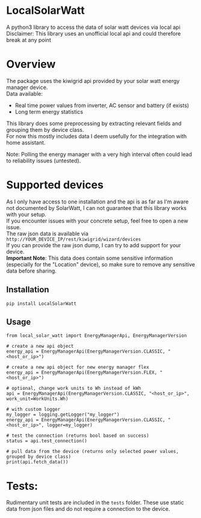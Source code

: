 # LocalSolarWatt

A python3 library to access the data of solar watt devices via local api  
Disclaimer: This library uses an unofficial local api and could therefore break at any point

# Overview

The package uses the kiwigrid api provided by your solar watt energy manager device.  
Data available:

- Real time power values from inverter, AC sensor and battery (if exists)
- Long term energy statistics

This library does some preprocessing by extracting relevant fields and grouping them by device class.  
For now this mostly includes data I deem usefully for the integration with home assistant.

Note: Polling the energy manager with a very high interval often could lead to reliability issues (untested).

# Supported devices

As I only have access to one installation and the api is as far as I'm aware not documented by SolarWatt, I can not
guarantee that this library works with your setup.  
If you encounter issues with your concrete setup, feel free to open a new issue.  
The raw json data is available via `http://YOUR_DEVICE_IP/rest/kiwigrid/wizard/devices`  
If you can provide the raw json dump, I can try to add support for your device.  
**Important Note**: This data does contain some sensitive information (especially for the "Location" device), so make
sure to remove any sensitive data before sharing.

## Installation

```
pip install LocalSolarWatt
```

## Usage

```
from local_solar_watt import EnergyManagerApi, EnergyManagerVersion

# create a new api object
energy_api = EnergyManagerApi(EnergyManagerVersion.CLASSIC, "<host_or_ip>")

# create a new api object for new energy manager flex
energy_api = EnergyManagerApi(EnergyManagerVersion.FLEX, "<host_or_ip>")

# optional, change work units to Wh instead of kWh
api = EnergyManagerApi(EnergyManagerVersion.CLASSIC, "<host_or_ip>", work_unit=WorkUnits.Wh)

# with custom logger
my_logger = logging.getLogger("my_logger")
energy_api = EnergyManagerApi(EnergyManagerVersion.CLASSIC, "<host_or_ip>", logger=my_logger)

# test the connection (returns bool based on success)
status = api.test_connection()

# pull data from the device (returns only selected power values, grouped by device class)
print(api.fetch_data())
```

# Tests:

Rudimentary unit tests are included in the `tests` folder.
These use static data from j́son files and do not require a connection to the device.

